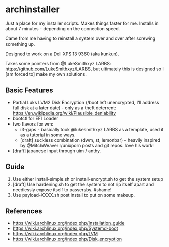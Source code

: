 # archinstaller
Just a place for my installer scripts. Makes things faster for me. Installs in about 7 minutes - depending on the connection speed.

Came from me having to reinstall a system over and over after screwing something up.

Designed to work on a Dell XPS 13 9360 (aka kunkun).

Takes some pointers from @LukeSmithxyz LARBS: https://github.com/LukeSmithxyz/LARBS, but ultimately this is designed so I [am forced to] make my own solutions.

## Basic Features
* Partial Luks LVM2 Disk Encryption (/boot left unencrypted, I'll address full disk at a later date) - only as a theft deterrent: https://en.wikipedia.org/wiki/Plausible_deniability
* bootctl for EFI Loader
* two flavors for wm:
  * i3-gaps - basically took @lukesmithxyz LARBS as a template, used it as a tutorial in some ways.
  * [draft] suckless combination (dwm, st, lemonbar) - heavily inspired by @MitchWeaver r/unixporn posts and git repos. love his work!
* [draft] japanese input through uim / anthy.

## Guide
1. Use either install-simple.sh or install-encrypt.sh to get the system setup
2. [draft] Use hardening.sh to get the system to not rip itself apart and needlessly expose itself to passersby. #shame!
3. Use payload-XXXX.sh post install to put on some makeup.

## References
* https://wiki.archlinux.org/index.php/Installation_guide
* https://wiki.archlinux.org/index.php/Systemd-boot
* https://wiki.archlinux.org/index.php/LVM
* https://wiki.archlinux.org/index.php/Disk_encryption

